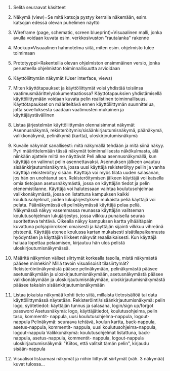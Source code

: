 1. Selitä seuraavat käsitteet

1. Näkymä (view)=Se mitä katsoja pystyy kerralla näkemään, esim. katsojan edessä olevan puhelimen näyttö
2. Wireframe (page, schematic, screen blueprint)=Visuaalinen malli, jonka avulla voidaan kuvata esim. verkkosivuston "rautalanka" rakenne
3. Mockup=Visuaalinen hahmotelma siitä, miten esim. ohjelmisto tulee toimimaan
4. Prototyyppi=Rakenteilla olevan ohjelmiston ensimmäinen versio, jonka perusteella ohjelmiston toiminnallisuutta arvioidaan

2. Käyttöliittymän näkymät (User interface, views)

1. Miten käyttötapaukset ja käyttöliittymät voisi yhdistää toisiinsa vaatimusmäärittelydokumentaatiossa?
Käyttötapauksien yhdistämisellä käyttöliittymään voidaan kuvata pelin realistinen toiminnallisuus. Käyttötapaukset on määriteltävä ennen käyttöliittymän suunnittelua, jotta sovelluksesta saadaan vaatimusten mukainen ja käyttäjäystävällinen
2. Listaa järjestelmän käyttöliittymän olennaisimmat näkymät
Asennusnäkymä, rekisteröitymis/sisäänkirjautumisnäkymä, päänäkymä, valikkonäkymä, pelinäkymä (kartta), uloskirjoutumisnäkymä
3. Kuvaile näkymät sanallisesti: mitä näkymällä tehdään ja mitä siinä näkyy. Pyri määrittelemään tässä näkymät toiminnallisesta näkökulmasta, älä niinkään ajattele miltä ne näyttävät
Peli alkaa asennusnäkymällä, kun käyttäjä on valinnut pelin asennettavaksi. Asennuksen jälkeen avautuu sisäänkirjautumisnäkymä, jossa uusi käyttäjä rekisteröityy peliin ja vanha käyttäjä rekisteröityy sisään. Käyttäjä voi myös tilata uuden salasanan, jos hän on unohtanut sen. Rekisteröitymisen jälkeen käyttäjä voi katsella omia tietojaan asetusnäkymästä, jossa on käyttäjän tiedot ja pelin etenemistilanne. Käyttäjä voi halutessaan vaihtaa koulutusohjelmaa valikkonäkymästä, jossa on listattuna kampuksen kaikki koulutusohjelmat, joiden lukujärjestyksen mukaista peliä käyttäjä voi pelata. Päänäkymässä eli pelinäkymässä käyttäjä pelaa peliä. Näkymässä näkyy vasemmassa reunassa käyttäjän valitseman koulutusohjelman lukujärjestys, jossa vilkkuu punaisella seuraa suoritettava tehtävä. Oikealla näkyy kampuksen kartta ylhäältäpäin kuvattuna pohjapiirroksen omaisesti ja käyttäjän sijainti vilkkuu vihreänä pisteenä. Käyttäjä etenee koulussa kartan mukaisesti sisätilapaikannusta hyödyntäen ja käyttäjän liikkeet näkyvät reaaliaikaisesti. Kun käyttäjä haluaa lopettaa pelaamisen, kirjautuu hän ulos pelistä uloskirjoutumisnäkymässä. 
4. Määritä näkymien väliset siirtymät korkealla tasolla, mistä näkymästä pääsee minnekin? Millä tavoin visualisoisit tilasiirtymät?
Rekisteröintinäkymästä pääsee pelinäkymään, pelinäkymästä pääsee asetusnäkymään ja uloskirjautumisnäkymään, asetusnäkymästä pääsee valikkonäkymään ja uloskirjautumisnäkymään, uloskirjautumisnäkymästä pääsee takaisin sisäänkirjautumisnäkymään
5. Listaa jokaista näkymää kohti tieto siitä, millaista tietosisältöä tai data käyttöliittymässä näytetään.
Rekisteröinti/sisäänkirjautumisnäkymä: pelin logo, syötetiedot: käyttäjän tunnus ja salasana, login/sign up/forgot password
Asetusnäkymä: logo, käyttäjätiedot, koulutusohjelma, pelin taso, kommentit- nappula, uusi koulutusohjelma-nappula, logout-nappula
Pelinäkymä: seuraava tehtävä, koulun kartta, back-nappula, asetus-nappula, kommentit- nappula, uusi koulutusohjelma-nappula, logout-nappula
Valikkonäkymä: koulutusohjelmat listattuna, back-nappula, asetus-nappula, kommentit- nappula, logout-nappula
uloskirjautumisnäkymä: "Kiitos, että valitsit tämän pelin", kirjaudu sisään-nappula

3. Visualisoi listaamasi näkymät ja niihin liittyvät siirtymät (väh. 3 näkymää)
kuvat tulossa...